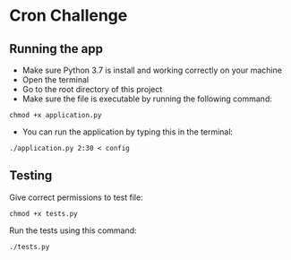 # Cron Challenge
## Running the app
- Make sure Python 3.7 is install and working correctly on your machine
- Open the terminal
- Go to the root directory of this project
- Make sure the file is executable by running the following command:

`chmod +x application.py`

- You can run the application by typing this in the terminal:

 `./application.py 2:30 < config`
 
 ## Testing
 Give correct permissions to test file:
 
 `chmod +x tests.py`
 
 Run the tests using this command:
 
 `./tests.py`

